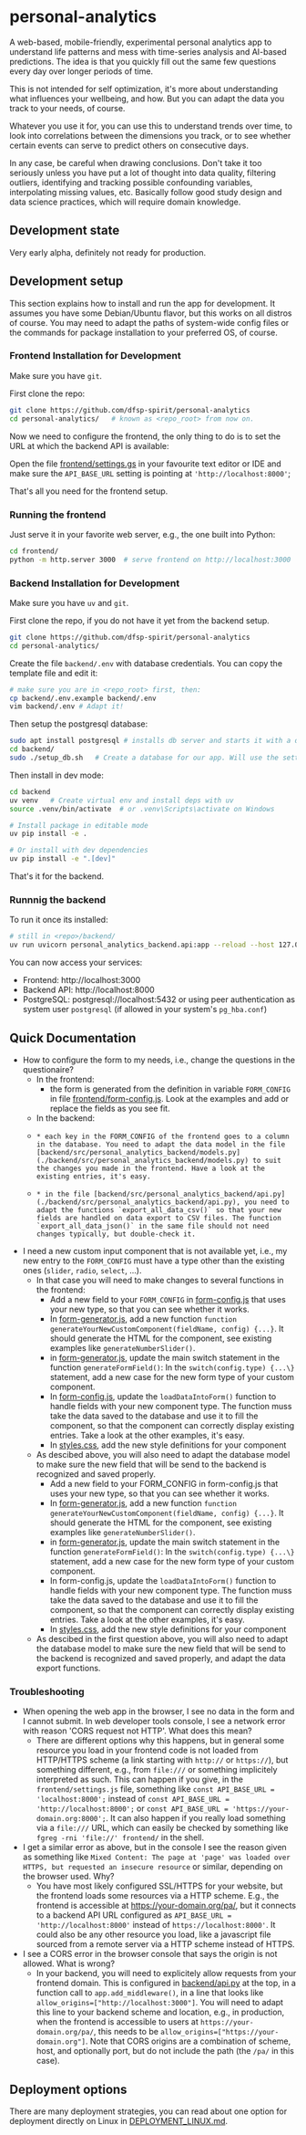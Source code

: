 # personal-analytics

A web-based, mobile-friendly, experimental personal analytics app to understand life patterns and mess with time-series analysis and AI-based predictions. The idea is that you quickly fill out the same few questions every day over longer periods of time.

This is not intended for self optimization, it's more about understanding what influences your wellbeing, and how. But you can adapt the data you track to your needs, of course.

Whatever you use it for, you can use this to understand trends over time, to look into correlations between the dimensions you track, or to see whether certain events can serve to predict others on consecutive days.

In any case, be careful when drawing conclusions. Don't take it too seriously unless you have put a lot of thought into data quality, filtering outliers, identifying and tracking possible confounding variables, interpolating missing values, etc. Basically follow good study design and data science practices, which will require domain knowledge.


## Development state

Very early alpha, definitely not ready for production.


## Development setup

This section explains how to install and run the app for development. It assumes you have some Debian/Ubuntu flavor, but this works on all distros of course. You may need to adapt the paths of system-wide config files or the commands for package installation to your preferred OS, of course.


### Frontend Installation for Development

Make sure you have `git`.

First clone the repo:

```sh
git clone https://github.com/dfsp-spirit/personal-analytics
cd personal-analytics/   # known as <repo_root> from now on.
```

Now we need to configure the frontend, the only thing to do is to set the URL at which the backend API is available:


Open the file [frontend/settings.gs](./frontend/settings.js) in your favourite text editor or IDE and make sure the `API_BASE_URL` setting is pointing at `'http://localhost:8000'`;


That's all you need for the frontend setup.


### Running the frontend

Just serve it in your favorite web server, e.g., the one built into Python:

```sh
cd frontend/
python -m http.server 3000  # serve frontend on http://localhost:3000
```



### Backend Installation for Development

Make sure you have `uv` and `git`.

First clone the repo, if you do not have it yet from the backend setup.

```sh
git clone https://github.com/dfsp-spirit/personal-analytics
cd personal-analytics/
```

Create the file `backend/.env` with database credentials. You can copy the template file and edit it:

```sh
# make sure you are in <repo_root> first, then:
cp backend/.env.example backend/.env
vim backend/.env # Adapt it!
```


Then setup the postgresql database:

```sh
sudo apt install postgresql # installs db server and starts it with a default config
cd backend/
sudo ./setup_db.sh   # Create a database for our app. Will use the settings from <repo_root>/backend/.env you adapted above.
```



Then install in dev mode:

```sh
cd backend
uv venv   # Create virtual env and install deps with uv
source .venv/bin/activate  # or .venv\Scripts\activate on Windows

# Install package in editable mode
uv pip install -e .

# Or install with dev dependencies
uv pip install -e ".[dev]"
```

That's it for the backend.

### Runnnig the backend

To run it once its installed:

```sh
# still in <repo>/backend/
uv run uvicorn personal_analytics_backend.api:app --reload --host 127.0.0.1 --port 8000
```

You can now access your services:

* Frontend: http://localhost:3000
* Backend API: http://localhost:8000
* PostgreSQL: postgresql://localhost:5432 or using peer authentication as system user `postgresql` (if allowed in your system's `pg_hba.conf`)



## Quick Documentation

* How to configure the form to my needs, i.e., change the questions in the questionaire?
    - In the frontend:
        * the form is generated from the definition in variable `FORM_CONFIG` in file [frontend/form-config.js](./frontend/form-config.js). Look at the examples and add or replace the fields as you see fit.
    - In the backend:
  -     * each key in the FORM_CONFIG of the frontend goes to a column in the database. You need to adapt the data model in the file [backend/src/personal_analytics_backend/models.py](./backend/src/personal_analytics_backend/models.py) to suit the changes you made in the frontend. Have a look at the existing entries, it's easy.
  -     * in the file [backend/src/personal_analytics_backend/api.py](./backend/src/personal_analytics_backend/api.py), you need to adapt the functions `export_all_data_csv()` so that your new fields are handled on data export to CSV files. The function `export_all_data_json()` in the same file should not need changes typically, but double-check it.
* I need a new custom input component that is not available yet, i.e., my new entry to the `FORM_CONFIG` must have a type other than the existing ones (`slider`, `radio`, `select`, ...).
    - In that case you will need to make changes to several functions in the frontend:
        * Add a new field to your `FORM_CONFIG` in [form-config.js](./frontend/form-config.js) that uses your new type, so that you can see whether it works.
        * In [form-generator.js](./frontend/form-generator.js), add a new function `function generateYourNewCustomComponent(fieldName, config) {...}`. It should generate the HTML for the component, see existing examples like `generateNumberSlider()`.
        * in [form-generator.js](./frontend/form-generator.js), update the main switch statement in the function `generateFormField()`: In the `switch(config.type) {...\}` statement, add a new case for the new form type of your custom component.
        * In [form-config.js](./frontend/form-config.js), update the `loadDataIntoForm()` function to handle fields with your new component type. The function muss take the data saved to the database and use it to fill the component, so that the component can correctly display existing entries. Take a look at the other examples, it's easy.
        * In [styles.css](./frontend/styles.css), add the new style definitions for your component
    - As descibed above, you will also need to adapt the database model to make sure the new field that will be send to the backend is recognized and saved properly.
        * Add a new field to your FORM_CONFIG in form-config.js that uses your new type, so that you can see whether it works.
        * In [form-generator.js](./frontend/form-generator.js), add a new function `function generateYourNewCustomComponent(fieldName, config) {...}`. It should generate the HTML for the component, see existing examples like `generateNumberSlider()`.
        * in [form-generator.js](./frontend/form-generator.js), update the main switch statement in the function `generateFormField()`: In the `switch(config.type) {...\}` statement, add a new case for the new form type of your custom component.
        * In form-config.js, update the `loadDataIntoForm()` function to handle fields with your new component type. The function muss take the data saved to the database and use it to fill the component, so that the component can correctly display existing entries. Take a look at the other examples, it's easy.
        * In [styles.css](./frontend/styles.css), add the new style definitions for your component
    - As descibed in the first question above, you will also need to adapt the database model to make sure the new field that will be send to the backend is recognized and saved properly, and adapt the data export functions.

### Troubleshooting

* When opening the web app in the browser, I see no data in the form and I cannot submit. In web developer tools console, I see a network error with reason 'CORS request not HTTP'. What does this mean?
    - There are different options why this happens, but in general some resource you load in your frontend code is not loaded from HTTP/HTTPS scheme (a link starting with `http://` or `https://`), but something different, e.g., from `file:///` or something implicitely interpreted as such. This can happen if you give, in the `frontend/settings.js` file, something like `const API_BASE_URL = 'localhost:8000';` instead of `const API_BASE_URL = 'http://localhost:8000';` or `const API_BASE_URL = 'https://your-domain.org:8000';`. It can also happen if you really load something via a `file:///` URL, which can easily be checked by something like `fgreg -rni 'file://' frontend/` in the shell.
* I get a similar error as above, but in the console I see the reason given as something like `Mixed Content: The page at 'page' was loaded over HTTPS, but requested an insecure resource` or similar, depending on the browser used. Why?
    - You have most likely configured SSL/HTTPS for your website, but the frontend loads some resources via a HTTP scheme. E.g., the frontend is accessible at https://your-domain.org/pa/, but it connects to a backend API URL configured as `API_BASE_URL = 'http://localhost:8000'` instead of `https://localhost:8000'`. It could also be any other resource you load, like a javascript file sourced from a remote server via a HTTP scheme instead of HTTPS.
* I see a CORS error in the browser console that says the origin is not allowed. What is wrong?
    - In your backend, you will need to explicitely allow requests from your frontend domain. This is configured in [backend/api.py](./backend/api.py) at the top, in a function call to `app.add_middleware()`, in a line that looks like `allow_origins=["http://localhost:3000"]`. You will need to adapt this line to your backend scheme and location, e.g., in production, when the frontend is accessible to users at `https://your-domain.org/pa/`, this needs to be `allow_origins=["https://your-domain.org"]`. Note that CORS origins are a combination of scheme, host, and optionally port, but do not include the path (the `/pa/` in this case).


## Deployment options

There are many deployment strategies, you can read about one option for deployment directly on Linux in [DEPLOYMENT_LINUX.md](./DEPLOYMENT_LINUX.md).

